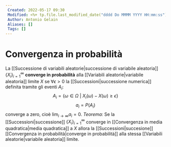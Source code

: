 ```yaml
---
 Created: 2022-05-17 09:30
 Modified: <%+ tp.file.last_modified_date("dddd Do MMMM YYYY HH:mm:ss") %>
 Author: Antonio Gelain
 Aliases: []
 Tags: []
---
```


# Convergenza in probabilità
La [[Successione di variabili aleatorie|successione di variabile aleatoria]] $\{ X_{i} \}^{\infty}_{i=1}$ **converge in probabilità** alla [[Variabili aleatorie|variabile aleatoria]] limite $X$ se $\forall \epsilon > 0$ la [[Successioni|successione numerica]]  definita tramite gli eventi $A_{i}$:
$$A_{i}= \{ \omega \in \Omega\ |\ X_{i}(\omega) - X(\omega) \ge \epsilon \}$$
$$a_{i} = P(A_{i})$$
converge a zero, cioè $\lim_{i \to \infty} a_{i} = 0$.
*Teorema:* Se la [[Successioni|successione]] $\{ X_{i} \}^{\infty}_{i=1}$ converge in [[Convergenza in media quadratica|media quadratica]] a $X$ allora la [[Successioni|succesione]] [[Convergenza in probabilità|converge in probabilità]] alla stessa [[Variabili aleatorie|variabile aleatoria]] limite.